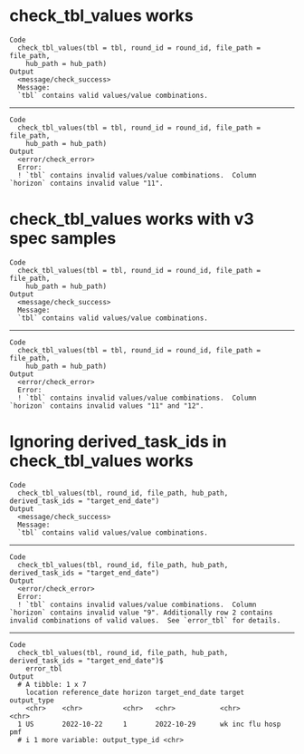 # check_tbl_values works

    Code
      check_tbl_values(tbl = tbl, round_id = round_id, file_path = file_path,
        hub_path = hub_path)
    Output
      <message/check_success>
      Message:
      `tbl` contains valid values/value combinations.

---

    Code
      check_tbl_values(tbl = tbl, round_id = round_id, file_path = file_path,
        hub_path = hub_path)
    Output
      <error/check_error>
      Error:
      ! `tbl` contains invalid values/value combinations.  Column `horizon` contains invalid value "11".

# check_tbl_values works with v3 spec samples

    Code
      check_tbl_values(tbl = tbl, round_id = round_id, file_path = file_path,
        hub_path = hub_path)
    Output
      <message/check_success>
      Message:
      `tbl` contains valid values/value combinations.

---

    Code
      check_tbl_values(tbl = tbl, round_id = round_id, file_path = file_path,
        hub_path = hub_path)
    Output
      <error/check_error>
      Error:
      ! `tbl` contains invalid values/value combinations.  Column `horizon` contains invalid values "11" and "12".

# Ignoring derived_task_ids in check_tbl_values works

    Code
      check_tbl_values(tbl, round_id, file_path, hub_path, derived_task_ids = "target_end_date")
    Output
      <message/check_success>
      Message:
      `tbl` contains valid values/value combinations.

---

    Code
      check_tbl_values(tbl, round_id, file_path, hub_path, derived_task_ids = "target_end_date")
    Output
      <error/check_error>
      Error:
      ! `tbl` contains invalid values/value combinations.  Column `horizon` contains invalid value "9". Additionally row 2 contains invalid combinations of valid values.  See `error_tbl` for details.

---

    Code
      check_tbl_values(tbl, round_id, file_path, hub_path, derived_task_ids = "target_end_date")$
        error_tbl
    Output
      # A tibble: 1 x 7
        location reference_date horizon target_end_date target          output_type
        <chr>    <chr>          <chr>   <chr>           <chr>           <chr>      
      1 US       2022-10-22     1       2022-10-29      wk inc flu hosp pmf        
      # i 1 more variable: output_type_id <chr>

